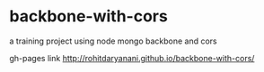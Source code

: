 backbone-with-cors
==================

a training project using node mongo backbone and cors

gh-pages link http://rohitdaryanani.github.io/backbone-with-cors/
